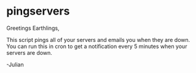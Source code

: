 # pingservers

Greetings Earthlings,

This script pings all of your servers and emails you when they are down. You can run this in cron to get a notification every 5 minutes
when your servers are down.

-Julian
